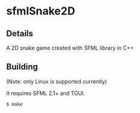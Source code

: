 sfmlSnake2D
===========

Details
-------

A 2D snake game created with SFML library in C++

Building
--------

(Note: only Linux is supported currently)

It requires SFML 2.1+ and TGUI.

```
$ make
```
